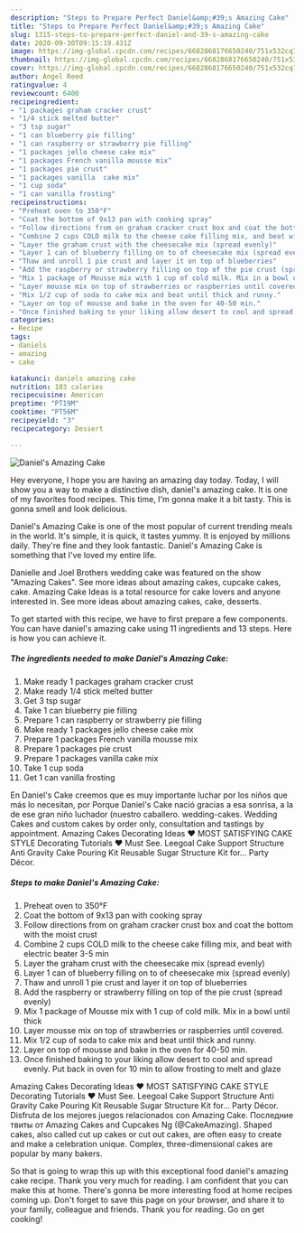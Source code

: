 ```yaml
---
description: "Steps to Prepare Perfect Daniel&amp;#39;s Amazing Cake"
title: "Steps to Prepare Perfect Daniel&amp;#39;s Amazing Cake"
slug: 1315-steps-to-prepare-perfect-daniel-and-39-s-amazing-cake
date: 2020-09-30T09:15:19.431Z
image: https://img-global.cpcdn.com/recipes/6682868176650240/751x532cq70/daniels-amazing-cake-recipe-main-photo.jpg
thumbnail: https://img-global.cpcdn.com/recipes/6682868176650240/751x532cq70/daniels-amazing-cake-recipe-main-photo.jpg
cover: https://img-global.cpcdn.com/recipes/6682868176650240/751x532cq70/daniels-amazing-cake-recipe-main-photo.jpg
author: Angel Reed
ratingvalue: 4
reviewcount: 6400
recipeingredient:
- "1 packages graham cracker crust"
- "1/4 stick melted butter"
- "3 tsp sugar"
- "1 can blueberry pie filling"
- "1 can raspberry or strawberry pie filling"
- "1 packages jello cheese cake mix"
- "1 packages French vanilla mousse mix"
- "1 packages pie crust"
- "1 packages vanilla  cake mix"
- "1 cup soda"
- "1 can vanilla frosting"
recipeinstructions:
- "Preheat oven to 350°F"
- "Coat the bottom of 9x13 pan with cooking spray"
- "Follow directions from on graham cracker crust box and coat the bottom with the moist crust"
- "Combine 2 cups COLD milk to the cheese cake filling mix, and beat with electric beater 3-5 min"
- "Layer the graham crust with the cheesecake mix (spread evenly)"
- "Layer 1 can of blueberry filling on to of cheesecake mix (spread evenly)"
- "Thaw and unroll 1 pie crust and layer it on top of blueberries"
- "Add the raspberry or strawberry filling on top of the pie crust (spread evenly)"
- "Mix 1 package of Mousse mix with 1 cup of cold milk. Mix in a bowl until thick"
- "Layer mousse mix on top of strawberries or raspberries until covered."
- "Mix 1/2 cup of soda to cake mix and beat until thick and runny."
- "Layer on top of mousse and bake in the oven for 40-50 min."
- "Once finished baking to your liking allow desert to cool and spread evenly. Put back in oven for 10 min to allow frosting to melt and glaze"
categories:
- Recipe
tags:
- daniels
- amazing
- cake

katakunci: daniels amazing cake 
nutrition: 103 calories
recipecuisine: American
preptime: "PT19M"
cooktime: "PT56M"
recipeyield: "3"
recipecategory: Dessert

---
```



![Daniel&#39;s Amazing Cake](https://img-global.cpcdn.com/recipes/6682868176650240/751x532cq70/daniels-amazing-cake-recipe-main-photo.jpg)

Hey everyone, I hope you are having an amazing day today. Today, I will show you a way to make a distinctive dish, daniel&#39;s amazing cake. It is one of my favorites food recipes. This time, I'm gonna make it a bit tasty. This is gonna smell and look delicious.

Daniel&#39;s Amazing Cake is one of the most popular of current trending meals in the world. It's simple, it is quick, it tastes yummy. It is enjoyed by millions daily. They're fine and they look fantastic. Daniel&#39;s Amazing Cake is something that I've loved my entire life.

Danielle and Joel Brothers wedding cake was featured on the show &#34;Amazing Cakes&#34;. See more ideas about amazing cakes, cupcake cakes, cake. Amazing Cake Ideas is a total resource for cake lovers and anyone interested in. See more ideas about amazing cakes, cake, desserts.


To get started with this recipe, we have to first prepare a few components. You can have daniel&#39;s amazing cake using 11 ingredients and 13 steps. Here is how you can achieve it.

<!--inarticleads1-->

##### The ingredients needed to make Daniel&#39;s Amazing Cake:

1. Make ready 1 packages graham cracker crust
1. Make ready 1/4 stick melted butter
1. Get 3 tsp sugar
1. Take 1 can blueberry pie filling
1. Prepare 1 can raspberry or strawberry pie filling
1. Make ready 1 packages jello cheese cake mix
1. Prepare 1 packages French vanilla mousse mix
1. Prepare 1 packages pie crust
1. Prepare 1 packages vanilla  cake mix
1. Take 1 cup soda
1. Get 1 can vanilla frosting


En Daniel&#39;s Cake creemos que es muy importante luchar por los niños que más lo necesitan, por Porque Daniel&#39;s Cake nació gracias a esa sonrisa, a la de ese gran niño luchador (nuestro caballero. wedding-cakes. Wedding Cakes and custom cakes by order only, consultation and tastings by appointment. Amazing Cakes Decorating Ideas ❤ MOST SATISFYING CAKE STYLE Decorating Tutorials ❤ Must See. Leegoal Cake Support Structure Anti Gravity Cake Pouring Kit Reusable Sugar Structure Kit for… Party Décor. 

<!--inarticleads2-->

##### Steps to make Daniel&#39;s Amazing Cake:

1. Preheat oven to 350°F
1. Coat the bottom of 9x13 pan with cooking spray
1. Follow directions from on graham cracker crust box and coat the bottom with the moist crust
1. Combine 2 cups COLD milk to the cheese cake filling mix, and beat with electric beater 3-5 min
1. Layer the graham crust with the cheesecake mix (spread evenly)
1. Layer 1 can of blueberry filling on to of cheesecake mix (spread evenly)
1. Thaw and unroll 1 pie crust and layer it on top of blueberries
1. Add the raspberry or strawberry filling on top of the pie crust (spread evenly)
1. Mix 1 package of Mousse mix with 1 cup of cold milk. Mix in a bowl until thick
1. Layer mousse mix on top of strawberries or raspberries until covered.
1. Mix 1/2 cup of soda to cake mix and beat until thick and runny.
1. Layer on top of mousse and bake in the oven for 40-50 min.
1. Once finished baking to your liking allow desert to cool and spread evenly. Put back in oven for 10 min to allow frosting to melt and glaze


Amazing Cakes Decorating Ideas ❤ MOST SATISFYING CAKE STYLE Decorating Tutorials ❤ Must See. Leegoal Cake Support Structure Anti Gravity Cake Pouring Kit Reusable Sugar Structure Kit for… Party Décor. Disfruta de los mejores juegos relacionados con Amazing Cake. Последние твиты от Amazing Cakes and Cupcakes Ng (@CakeAmazing). Shaped cakes, also called cut up cakes or cut out cakes, are often easy to create and make a celebration unique. Complex, three-dimensional cakes are popular by many bakers. 

So that is going to wrap this up with this exceptional food daniel&#39;s amazing cake recipe. Thank you very much for reading. I am confident that you can make this at home. There's gonna be more interesting food at home recipes coming up. Don't forget to save this page on your browser, and share it to your family, colleague and friends. Thank you for reading. Go on get cooking!

